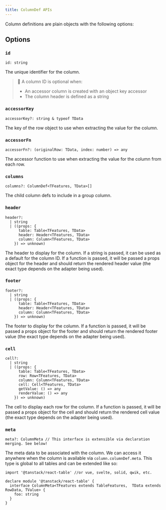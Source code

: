 ```yaml
---
title: ColumnDef APIs
---
```


Column definitions are plain objects with the following options:

## Options

### `id`

```tsx
id: string
```

The unique identifier for the column.

> 🧠 A column ID is optional when:
>
> - An accessor column is created with an object key accessor
> - The column header is defined as a string

### `accessorKey`

```tsx
accessorKey?: string & typeof TData
```

The key of the row object to use when extracting the value for the column.

### `accessorFn`

```tsx
accessorFn?: (originalRow: TData, index: number) => any
```

The accessor function to use when extracting the value for the column from each row.

### `columns`

```tsx
columns?: ColumnDef<TFeatures, TData>[]
```

The child column defs to include in a group column.

### `header`

```tsx
header?:
  | string
  | ((props: {
      table: Table<TFeatures, TData>
      header: Header<TFeatures, TData>
      column: Column<TFeatures, TData>
    }) => unknown)
```

The header to display for the column. If a string is passed, it can be used as a default for the column ID. If a function is passed, it will be passed a props object for the header and should return the rendered header value (the exact type depends on the adapter being used).

### `footer`

```tsx
footer?:
  | string
  | ((props: {
      table: Table<TFeatures, TData>
      header: Header<TFeatures, TData>
      column: Column<TFeatures, TData>
    }) => unknown)
```

The footer to display for the column. If a function is passed, it will be passed a props object for the footer and should return the rendered footer value (the exact type depends on the adapter being used).

### `cell`

```tsx
cell?:
  | string
  | ((props: {
      table: Table<TFeatures, TData>
      row: Row<TFeatures, TData>
      column: Column<TFeatures, TData>
      cell: Cell<TFeatures, TData>
      getValue: () => any
      renderValue: () => any
    }) => unknown)
```

The cell to display each row for the column. If a function is passed, it will be passed a props object for the cell and should return the rendered cell value (the exact type depends on the adapter being used).

### `meta`

```tsx
meta?: ColumnMeta // This interface is extensible via declaration merging. See below!
```

The meta data to be associated with the column. We can access it anywhere when the column is available via `column.columnDef.meta`. This type is global to all tables and can be extended like so:

```tsx
import '@tanstack/react-table' //or vue, svelte, solid, qwik, etc.

declare module '@tanstack/react-table' {
  interface ColumnMeta<TFeatures extends TableFeatures,  TData extends RowData, TValue> {
    foo: string
  }
}
```
